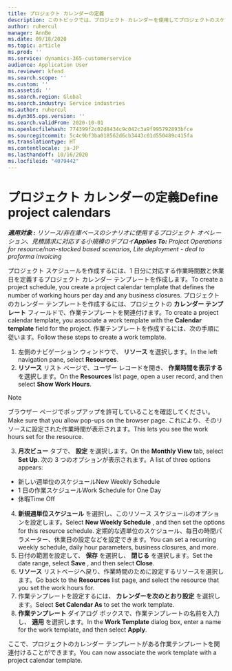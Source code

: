 ```yaml
---
title: プロジェクト カレンダーの定義
description: このトピックでは、プロジェクト カレンダーを使用してプロジェクトのスケジュールを追跡する方法について説明します。
author: ruhercul
manager: AnnBe
ms.date: 09/18/2020
ms.topic: article
ms.prod: ''
ms.service: dynamics-365-customerservice
audience: Application User
ms.reviewer: kfend
ms.search.scope: ''
ms.custom: ''
ms.assetid: ''
ms.search.region: Global
ms.search.industry: Service industries
ms.author: ruhercul
ms.dyn365.ops.version: ''
ms.search.validFrom: 2020-10-01
ms.openlocfilehash: 774399f2c02d8434c9c042c3a9f995792893bfce
ms.sourcegitcommit: 5c4c9bf3ba018562d6cb3443c01d550489c415fa
ms.translationtype: HT
ms.contentlocale: ja-JP
ms.lasthandoff: 10/16/2020
ms.locfileid: "4079442"
---
```

# <a name="define-project-calendars"></a><span data-ttu-id="9513f-103">プロジェクト カレンダーの定義</span><span class="sxs-lookup"><span data-stu-id="9513f-103">Define project calendars</span></span>

<span data-ttu-id="9513f-104">_**適用対象 :** リソース/非在庫ベースのシナリオに使用するプロジェクト オペレーション、見積請求に対応する小規模のデプロイ_</span><span class="sxs-lookup"><span data-stu-id="9513f-104">_**Applies To:** Project Operations for resource/non-stocked based scenarios, Lite deployment - deal to proforma invoicing_</span></span>

<span data-ttu-id="9513f-105">プロジェクト スケジュールを作成するには、1 日分に対応する作業時間数と休業日を定義するプロジェクト カレンダー テンプレートを作成します。</span><span class="sxs-lookup"><span data-stu-id="9513f-105">To create a project schedule, you create a project calendar template that defines the number of working hours per day and any business closures.</span></span> <span data-ttu-id="9513f-106">プロジェクトのカレンダー テンプレートを作成するには、プロジェクトの **カレンダー テンプレート** フィールドで、作業テンプレートを関連付けます。</span><span class="sxs-lookup"><span data-stu-id="9513f-106">To create a project calendar template, you associate a work template with the **Calendar template** field for the project.</span></span> <span data-ttu-id="9513f-107">作業テンプレートを作成するには、次の手順に従います。</span><span class="sxs-lookup"><span data-stu-id="9513f-107">Follow these steps to create a work template.</span></span>

1. <span data-ttu-id="9513f-108">左側のナビゲーション ウィンドウで、 **リソース** を選択します。</span><span class="sxs-lookup"><span data-stu-id="9513f-108">In the left navigation pane, select **Resources**.</span></span> 
2. <span data-ttu-id="9513f-109">**リソース** リスト ページで、ユーザー レコードを開き、 **作業時間を表示する** を選択します。</span><span class="sxs-lookup"><span data-stu-id="9513f-109">On the **Resources** list page, open a user record, and then select **Show Work Hours**.</span></span>

  > [!NOTE]
  > <span data-ttu-id="9513f-110">ブラウザー ページでポップアップを許可していることを確認してください。</span><span class="sxs-lookup"><span data-stu-id="9513f-110">Make sure that you allow pop-ups on the browser page.</span></span> <span data-ttu-id="9513f-111">これにより、そのリソースに設定された作業時間が表示されます。</span><span class="sxs-lookup"><span data-stu-id="9513f-111">This lets you see the work hours set for the resource.</span></span>
  
3. <span data-ttu-id="9513f-112">**月次ビュー** タブで、 **設定** を選択します。</span><span class="sxs-lookup"><span data-stu-id="9513f-112">On the **Monthly View** tab, select **Set Up**.</span></span> <span data-ttu-id="9513f-113">次の 3 つのオプションが表示されます。</span><span class="sxs-lookup"><span data-stu-id="9513f-113">A list of three options appears:</span></span> 

  - <span data-ttu-id="9513f-114">新しい週単位のスケジュール</span><span class="sxs-lookup"><span data-stu-id="9513f-114">New Weekly Schedule</span></span>
  - <span data-ttu-id="9513f-115">1 日の作業スケジュール</span><span class="sxs-lookup"><span data-stu-id="9513f-115">Work Schedule for One Day</span></span>
  - <span data-ttu-id="9513f-116">休暇</span><span class="sxs-lookup"><span data-stu-id="9513f-116">Time Off</span></span>

4. <span data-ttu-id="9513f-117">**新規週単位スケジュール** を選択し、このリソース スケジュールのオプションを設定します。</span><span class="sxs-lookup"><span data-stu-id="9513f-117">Select **New Weekly Schedule** , and then set the options for this resource schedule.</span></span> <span data-ttu-id="9513f-118">定期的な週単位のスケジュール、毎日の時間パラメーター、休業日の設定などを設定できます。</span><span class="sxs-lookup"><span data-stu-id="9513f-118">You can set a recurring weekly schedule, daily hour parameters, business closures, and more.</span></span>
5. <span data-ttu-id="9513f-119">日付の範囲を設定して、 **保存** を選択し、 **閉じる** を選択します。</span><span class="sxs-lookup"><span data-stu-id="9513f-119">Set the date range, select **Save** , and then select **Close**.</span></span> 
6. <span data-ttu-id="9513f-120">**リソース** リストページへ戻り、作業時間のために設定するリソースを選択します。</span><span class="sxs-lookup"><span data-stu-id="9513f-120">Go back to the **Resources** list page, and select the resource that you set the work hours for.</span></span> 
7. <span data-ttu-id="9513f-121">作業テンプレートを設定するには、 **カレンダーを次のとおり設定** を選択します。</span><span class="sxs-lookup"><span data-stu-id="9513f-121">Select **Set Calendar As** to set the work template.</span></span> 
8. <span data-ttu-id="9513f-122">**作業テンプレート** ダイアログ ボックスで、作業テンプレートの名前を入力し、 **適用** を選択します。</span><span class="sxs-lookup"><span data-stu-id="9513f-122">In the **Work Template** dialog box, enter a name for the work template, and then select **Apply**.</span></span> 

<span data-ttu-id="9513f-123">ここで、プロジェクトのカレンダー テンプレートがある作業テンプレートを関連付けることができます。</span><span class="sxs-lookup"><span data-stu-id="9513f-123">You can now associate the work template with a project calendar template.</span></span>
